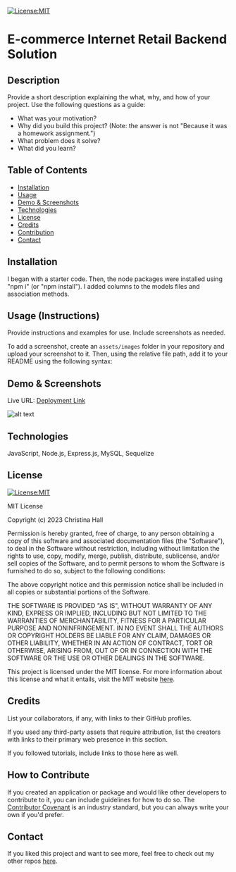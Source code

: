 [![License:MIT](https://img.shields.io/badge/License-MIT-yellow.svg)](https://opensource.org/licenses/MIT)

# E-commerce Internet Retail Backend Solution

## Description

Provide a short description explaining the what, why, and how of your project. Use the following questions as a guide:

- What was your motivation?
- Why did you build this project? (Note: the answer is not "Because it was a homework assignment.")
- What problem does it solve?
- What did you learn?

## Table of Contents

- [Installation](#installation)
- [Usage](#usage-instructions)
- [Demo & Screenshots](#demo--screenshots)
- [Technologies](#technologies)
- [License](#license)
- [Credits](#credits)
- [Contribution](#how-to-contribute)
- [Contact](#contact)

## Installation

I began with a starter code. Then, the node packages were installed using "npm i" (or "npm install"). I added columns to the models files and association methods. 


## Usage (Instructions)

Provide instructions and examples for use. Include screenshots as needed.

To add a screenshot, create an `assets/images` folder in your repository and upload your screenshot to it. Then, using the relative file path, add it to your README using the following syntax:


## Demo & Screenshots
Live URL: <a href="deployed link">Deployment Link</a>

<!-- in the parentheses is just the relative path to the screenshot-->
![alt text](assets/images/screenshot.png)


## Technologies

JavaScript, Node.js, Express.js, MySQL, Sequelize


## License

[![License:MIT](https://img.shields.io/badge/License-MIT-yellow.svg)](https://opensource.org/licenses/MIT)

MIT License

Copyright (c) 2023 Christina Hall

Permission is hereby granted, free of charge, to any person obtaining a copy
of this software and associated documentation files (the "Software"), to deal
in the Software without restriction, including without limitation the rights
to use, copy, modify, merge, publish, distribute, sublicense, and/or sell
copies of the Software, and to permit persons to whom the Software is
furnished to do so, subject to the following conditions:

The above copyright notice and this permission notice shall be included in all
copies or substantial portions of the Software.

THE SOFTWARE IS PROVIDED "AS IS", WITHOUT WARRANTY OF ANY KIND, EXPRESS OR
IMPLIED, INCLUDING BUT NOT LIMITED TO THE WARRANTIES OF MERCHANTABILITY,
FITNESS FOR A PARTICULAR PURPOSE AND NONINFRINGEMENT. IN NO EVENT SHALL THE
AUTHORS OR COPYRIGHT HOLDERS BE LIABLE FOR ANY CLAIM, DAMAGES OR OTHER
LIABILITY, WHETHER IN AN ACTION OF CONTRACT, TORT OR OTHERWISE, ARISING FROM,
OUT OF OR IN CONNECTION WITH THE SOFTWARE OR THE USE OR OTHER DEALINGS IN THE
SOFTWARE.

This project is licensed under the MIT license. For more information about this license and what it entails, visit the MIT website <a href="https://opensource.org/licenses/MIT">here</a>.


## Credits

List your collaborators, if any, with links to their GitHub profiles.

If you used any third-party assets that require attribution, list the creators with links to their primary web presence in this section.

If you followed tutorials, include links to those here as well.


## How to Contribute

If you created an application or package and would like other developers to contribute to it, you can include guidelines for how to do so. The [Contributor Covenant](https://www.contributor-covenant.org/) is an industry standard, but you can always write your own if you'd prefer.

## Contact
  If you liked this project and want to see more, feel free to check out my other repos [here](https://github.com/alc0ve).
